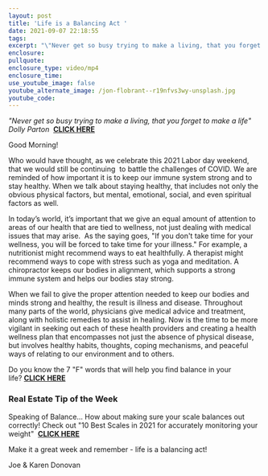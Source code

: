 ```yaml
---
layout: post
title: 'Life is a Balancing Act '
date: 2021-09-07 22:18:55
tags:
excerpt: "\"Never get so busy trying to make a living, that you forget to make a life\"\_Dolly Parton"
enclosure:
pullquote:
enclosure_type: video/mp4
enclosure_time:
use_youtube_image: false
youtube_alternate_image: /jon-flobrant--r19nfvs3wy-unsplash.jpg
youtube_code:
---
```

*"Never get so busy trying to make a living, that you forget to make a life" Dolly Parton*&nbsp;&nbsp;**[CLICK HERE](https://youtu.be/vJOhnuy53AM)**

Good Morning\!

Who would have thought, as we celebrate this 2021 Labor day weekend, that we would still be continuing &nbsp;to battle the challenges of COVID. We are reminded of how important it is to keep our immune system strong and to stay healthy. When we talk about staying healthy, that includes not only the obvious physical factors, but mental, emotional, social, and even spiritual factors as well.

In today’s world, it’s important that we give an equal amount of attention to areas of our health that are tied to wellness, not just dealing with medical issues that may arise. &nbsp;As the saying goes, "If you don't take time for your wellness, you will be forced to take time for your illness." For example, a nutritionist might recommend ways to eat healthfully. A therapist might recommend ways to cope with stress such as yoga and meditation. A chiropractor keeps our bodies in alignment, which supports a strong immune system and helps our bodies stay strong.

When we fail to give the proper attention needed to keep our bodies and minds strong and healthy, the result is illness and disease. Throughout many parts of the world, physicians give medical advice and treatment, along with holistic remedies to assist in healing. Now is the time to be more vigilant in seeking out each of these health providers and creating a health wellness plan that encompasses not just the absence of physical disease, but involves healthy habits, thoughts, coping mechanisms, and peaceful ways of relating to our environment and to others.

Do you know the 7 "F" words that will help you find balance in your life?&nbsp;**[CLICK HERE](https://www.theglobeandmail.com/report-on-business/careers/career-advice/life-at-work/seven-f-words-to-help-find-balance-in-your-life/article16371047/)**

### Real Estate Tip of the Week

Speaking of Balance... How about making sure your scale balances out correctly\! Check out "10 Best Scales in 2021 for accurately monitoring your weight" &nbsp;**[CLICK HERE](https://epn.org/best-bathroom-scales/#:~:text=1%20EatSmart%20Precision%20Digital%20Bathroom%20Scale%20The%20top,the%20number%20of%20customer%20reviews%20it%20has%20received.)**

Make it a great week and remember - life is a balancing act\!

Joe & Karen Donovan&nbsp;
